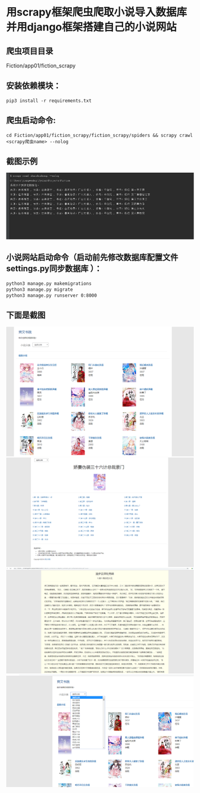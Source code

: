用scrapy框架爬虫爬取小说导入数据库并用django框架搭建自己的小说网站
==== 

爬虫项目目录
-------  
Fiction/app01/fiction_scrapy

安装依赖模块：
-------  
    pip3 install -r requirements.txt

爬虫启动命令:
-------  
    cd Fiction/app01/fiction_scrapy/fiction_scrapy/spiders && scrapy crawl <scrapy爬虫name> --nolog

截图示例
-------  
![Alt text](1.png)

小说网站启动命令（启动前先修改数据库配置文件settings.py同步数据库 ）：
-------  
    python3 manage.py makemigrations
    python3 manage.py migrate
    python3 manage.py runserver 0:8000

下面是截图
-------  
![Alt text](2.png)
![Alt text](3.png)
![Alt text](4.png)
![Alt text](5.png)

